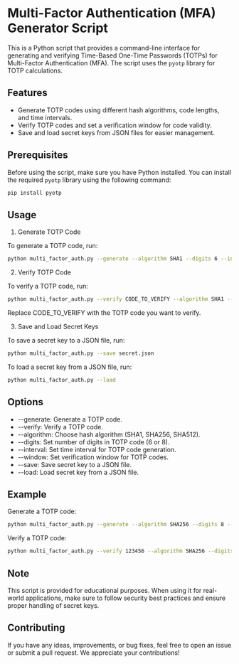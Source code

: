 # Multi-Factor Authentication (MFA) Generator Script

This is a Python script that provides a command-line interface for generating and verifying Time-Based One-Time Passwords (TOTPs) for Multi-Factor Authentication (MFA). The script uses the `pyotp` library for TOTP calculations.

## Features

- Generate TOTP codes using different hash algorithms, code lengths, and time intervals.
- Verify TOTP codes and set a verification window for code validity.
- Save and load secret keys from JSON files for easier management.

## Prerequisites

Before using the script, make sure you have Python installed. You can install the required `pyotp` library using the following command:

```bash
pip install pyotp
```

## Usage

1. Generate TOTP Code

To generate a TOTP code, run:

```bash
python multi_factor_auth.py --generate --algorithm SHA1 --digits 6 --interval 30
```

2. Verify TOTP Code

To verify a TOTP code, run:

```bash
python multi_factor_auth.py --verify CODE_TO_VERIFY --algorithm SHA1 --digits 6 --interval 30 --window 1
```

Replace CODE_TO_VERIFY with the TOTP code you want to verify.

3. Save and Load Secret Keys

To save a secret key to a JSON file, run:

```bash
python multi_factor_auth.py --save secret.json
```

To load a secret key from a JSON file, run:
```bash
python multi_factor_auth.py --load
```

## Options

- --generate: Generate a TOTP code.
- --verify: Verify a TOTP code.
- --algorithm: Choose hash algorithm (SHA1, SHA256, SHA512).
- --digits: Set number of digits in TOTP code (6 or 8).
- --interval: Set time interval for TOTP code generation.
- --window: Set verification window for TOTP codes.
- --save: Save secret key to a JSON file.
- --load: Load secret key from a JSON file.

## Example

Generate a TOTP code:

```bash
python multi_factor_auth.py --generate --algorithm SHA256 --digits 8 --interval 60
```

Verify a TOTP code:

```bash
python multi_factor_auth.py --verify 123456 --algorithm SHA256 --digits 8 --interval 60 --window 2
```

## Note

This script is provided for educational purposes. When using it for real-world applications, make sure to follow security best practices and ensure proper handling of secret keys.

## Contributing

If you have any ideas, improvements, or bug fixes, feel free to open an issue or submit a pull request. We appreciate your contributions!

